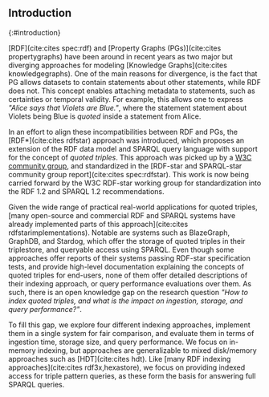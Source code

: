 ## Introduction
{:#introduction}

[RDF](cite:cites spec:rdf) and [Property Graphs (PGs)](cite:cites propertygraphs) have been around in recent years
as two major but diverging approaches for modeling [Knowledge Graphs](cite:cites knowledgegraphs).
One of the main reasons for divergence, is the fact that PG allows datasets to contain statements about other statements, while RDF does not.
This concept enables attaching metadata to statements, such as certainties or temporal validity.
For example, this allows one to express _"Alice says that Violets are Blue."_,
where the statement statement about Violets being Blue is *quoted* inside a statement from Alice.

In an effort to align these incompatibilities between RDF and PGs,
the [RDF*](cite:cites rdfstar) approach was introduced,
which proposes an extension of the RDF data model and SPARQL query language with support for the concept of *quoted triples*.
This approach was picked up by a [W3C community group](https://w3c.github.io/rdf-star/),
and standardized in the [RDF-star and SPARQL-star community group report](cite:cites spec:rdfstar).
This work is now being carried forward by the W3C RDF-star working group for standardization into the RDF 1.2 and SPARQL 1.2 recommendations.

Given the wide range of practical real-world applications for quoted triples,
[many open-source and commercial RDF and SPARQL systems have already implemented parts of this approach](cite:cites rdfstarimplementations).
Notable are systems such as BlazeGraph, GraphDB, and Stardog,
which offer the storage of quoted triples in their triplestore, and queryable access using SPARQL.
Even though some approaches offer reports of their systems passing RDF-star specification tests,
and provide high-level documentation explaining the concepts of quoted triples for end-users,
none of them offer detailed descriptions of their indexing approach,
or query performance evaluations over them.
As such, there is an open knowledge gap on the research question
*"How to index quoted triples, and what is the impact on ingestion, storage, and query performance?"*.

To fill this gap, we explore four different indexing approaches,
implement them in a single system for fair comparison,
and evaluate them in terms of ingestion time, storage size, and query performance.
We focus on in-memory indexing, but approaches are generalizable to mixed disk/memory approaches such as [HDT](cite:cites hdt).
Like [many RDF indexing approaches](cite:cites rdf3x,hexastore),
we focus on providing indexed access for triple pattern queries,
as these form the basis for answering full SPARQL queries.
